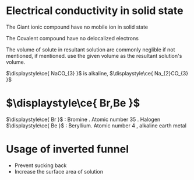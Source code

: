 # Electrical conductivity in solid state

The Giant ionic compound have no mobile ion in solid state

The Covalent compound have no delocalized electrons

The volume of solute in resultant solution are commonly neglible if not mentioned, if mentioned. use the given volume as the resultant solution's volume.

$\displaystyle\ce{ NaCO_{3} }$ is alkaline, $\displaystyle\ce{ Na_{2}CO_{3} }$ 


# $\displaystyle\ce{ Br,Be }$
$\displaystyle\ce{ Br }$ : Bromine . Atomic number 35 . Halogen
$\displaystyle\ce{ Be }$ : Beryllium. Atomic number 4 , alkaline earth metal



# Usage of inverted funnel
- Prevent sucking back
- Increase the surface area of solution